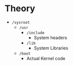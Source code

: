 
Theory
===

* `/sysroot`
	* `/usr`
		* `/include`
			* System headers
		* `/lib`
			* System Libraries
	* `/boot`
		* Actual Kernel code
